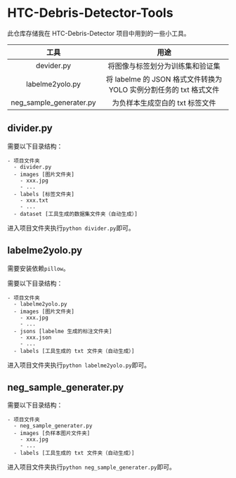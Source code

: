 # HTC-Debris-Detector-Tools

此仓库存储我在 HTC-Debris-Detector 项目中用到的一些小工具。

| 工具 | 用途 |
| :--: | :--: |
| devider.py | 将图像与标签划分为训练集和验证集|
| labelme2yolo.py | 将 labelme 的 JSON 格式文件转换为 YOLO 实例分割任务的 txt 格式文件 | 
| neg_sample_generater.py | 为负样本生成空白的 txt 标签文件 |

## divider.py 

需要以下目录结构：

```
- 项目文件夹
  - divider.py
  - images [图片文件夹]
    - xxx.jpg
    - ...
  - labels [标签文件夹]
    - xxx.txt
    - ...
  - dataset [工具生成的数据集文件夹（自动生成）]
```

进入项目文件夹执行`python divider.py`即可。

## labelme2yolo.py

需要安装依赖`pillow`。

需要以下目录结构：

```
- 项目文件夹
  - labelme2yolo.py
  - images [图片文件夹]
    - xxx.jpg
    - ...
  - jsons [labelme 生成的标注文件夹]
    - xxx.json
    - ...
  - labels [工具生成的 txt 文件夹（自动生成）]
```

进入项目文件夹执行`python labelme2yolo.py`即可。

## neg_sample_generater.py

需要以下目录结构：

```
- 项目文件夹
  - neg_sample_generater.py
  - images [负样本图片文件夹]
    - xxx.jpg
    - ...
  - labels [工具生成的 txt 文件夹（自动生成）]
```

进入项目文件夹执行`python neg_sample_generater.py`即可。